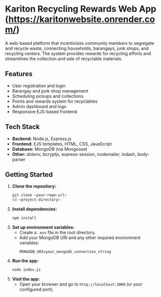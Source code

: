 # Kariton Recycling Rewards Web App (https://karitonwebsite.onrender.com/)

A web-based platform that incentivizes community members to segregate and recycle waste, connecting households, barangays, junk shops, and recycling centers. The system provides rewards for recycling efforts and streamlines the collection and sale of recyclable materials.

## Features
- User registration and login
- Barangay and junk shop management
- Scheduling pickups and collections
- Points and rewards system for recyclables
- Admin dashboard and logs
- Responsive EJS-based frontend

## Tech Stack
- **Backend:** Node.js, Express.js
- **Frontend:** EJS templates, HTML, CSS, JavaScript
- **Database:** MongoDB (via Mongoose)
- **Other:** dotenv, bcryptjs, express-session, nodemailer, lodash, body-parser

## Getting Started
1. **Clone the repository:**
   ```bash
   git clone <your-repo-url>
   cd <project-directory>
   ```
2. **Install dependencies:**
   ```bash
   npm install
   ```
3. **Set up environment variables:**
   - Create a `.env` file in the root directory.
   - Add your MongoDB URI and any other required environment variables:
     ```env
     MONGODB_URI=your_mongodb_connection_string
     ```
4. **Run the app:**
   ```bash
   node index.js
   ```
5. **Visit the app:**
   - Open your browser and go to `http://localhost:3000` (or your configured port).

